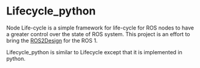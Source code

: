 # Lifecycle_python

Node Life-cycle is a simple framework for life-cycle for ROS nodes to have a greater control over the state of ROS system. This project is an effort to bring the [ROS2Design](http://design.ros2.org/articles/node_lifecycle.html) for the ROS 1.


Lifecycle_python is similar to Lifecycle except that it is implemented in python.
